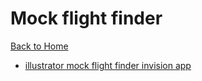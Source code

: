 # Mock flight finder

[Back to Home](https://github.com/seanedw1/Portfolio)

* [illustrator mock flight finder invision app](https://invis.io/K661KKVVB)
